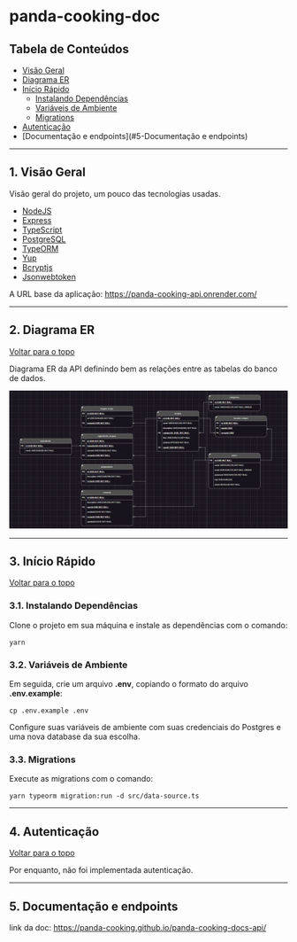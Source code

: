 # panda-cooking-doc

## Tabela de Conteúdos

-   [Visão Geral](#1-visão-geral)
-   [Diagrama ER](#2-diagrama-er)
-   [Início Rápido](#3-início-rápido)
    -   [Instalando Dependências](#31-instalando-dependências)
    -   [Variáveis de Ambiente](#32-variáveis-de-ambiente)
    -   [Migrations](#33-migrations)
-   [Autenticação](#4-autenticação)
-   [Documentação e endpoints](#5-Documentação e endpoints)

---

## 1. Visão Geral

Visão geral do projeto, um pouco das tecnologias usadas.

-   [NodeJS](https://nodejs.org/en/)
-   [Express](https://expressjs.com/pt-br/)
-   [TypeScript](https://www.typescriptlang.org/)
-   [PostgreSQL](https://www.postgresql.org/)
-   [TypeORM](https://typeorm.io/)
-   [Yup](https://www.npmjs.com/package/yup)
-   [Bcryptjs](https://www.npmjs.com/package/bcryptjs)
-   [Jsonwebtoken](https://www.npmjs.com/package/jsonwebtoken)

A URL base da aplicação:
https://panda-cooking-api.onrender.com/

---

## 2. Diagrama ER

[ Voltar para o topo ](#tabela-de-conteúdos)

Diagrama ER da API definindo bem as relações entre as tabelas do banco de dados.

![DER](diagrama.png)

---

## 3. Início Rápido

[ Voltar para o topo ](#tabela-de-conteúdos)

### 3.1. Instalando Dependências

Clone o projeto em sua máquina e instale as dependências com o comando:

```shell
yarn
```

### 3.2. Variáveis de Ambiente

Em seguida, crie um arquivo **.env**, copiando o formato do arquivo **.env.example**:

```
cp .env.example .env
```

Configure suas variáveis de ambiente com suas credenciais do Postgres e uma nova database da sua escolha.

### 3.3. Migrations

Execute as migrations com o comando:

```
yarn typeorm migration:run -d src/data-source.ts
```

---

## 4. Autenticação

[ Voltar para o topo ](#tabela-de-conteúdos)

Por enquanto, não foi implementada autenticação.

---

## 5. Documentação e endpoints

link da doc: https://panda-cooking.github.io/panda-cooking-docs-api/
